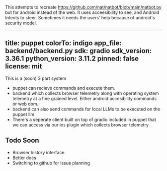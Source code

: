 This attempts to recreate https://github.com/nat/natbot/blob/main/natbot.py but for android instead of the web. It uses acceesibility to see, and Android Intents to steer. Sometimes it needs the users' help because of android's security model. 

---
title: puppet 
colorTo: indigo
app_file: backend/backend.py
sdk: gradio
sdk_version: 3.36.1
python_version: 3.11.2
pinned: false
license: mit
---

This is a (soon) 3 part system
- puppet can recieve commands and execute them. 
- backend which collects browser telemetry along with operating system telemetry at a fine grained level. Either android accesibility commands or web dom.
- backend can also send commands for local LLMs to be executed on the puppet llm
- There's a seperate client built on top of gradio included in puppet that we can access via our ios plugin which collects browser telemetry

## Todo Soon

- Browser history interface
- Better docs
- Switching to github for issue planning
